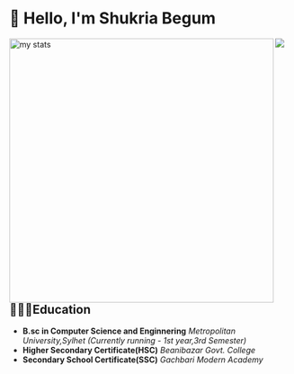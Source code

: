 # 👋 Hello, I'm Shukria Begum

<img alt="my stats" align="left" width="470" src="https://github-readme-stats.vercel.app/api?username=shukriabegum&show_icons=true&theme=onedark&show=reviews,discussions_started,discussions_answered,prs_merged,prs_merged_percentagee"/>
<a href="https://github.com/anuraghazra/convoychat">
  <img  align="left" src="https://github-readme-stats.vercel.app/api/top-langs?username=shukriabegum&theme=onedark&layout=compact&langs_count=8&card_width=470"  />
</a>

 ## 👨🏻‍🎓Education
- **B.sc in Computer Science and Enginnering**
 *Metropolitan University,Sylhet (Currently running - 1st year,3rd Semester)*
- **Higher Secondary Certificate(HSC)**
 *Beanibazar Govt. College*
- **Secondary School Certificate(SSC)**
 *Gachbari Modern Academy*
